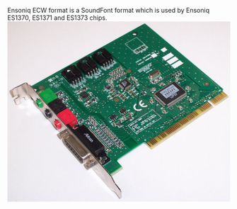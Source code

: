 Ensoniq ECW format is a SoundFont format which is used by Ensoniq ES1370, ES1371 and ES1373 chips.
![](ensoniq_audio_card.jpg)
